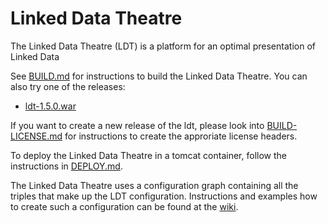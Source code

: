 # Linked Data Theatre
The Linked Data Theatre (LDT) is a platform for an optimal presentation of Linked Data

See [BUILD.md](BUILD.md) for instructions to build the Linked Data Theatre. You can also try one of the releases:

- [ldt-1.5.0.war](https://github.com/architolk/Linked-Data-Theatre/releases/download/v1.5.0/ldt-1.5.0.war "ldt-1.5.0.war")

If you want to create a new release of the ldt, please look into [BUILD-LICENSE.md](BUILD-LICENSE.md) for instructions to create the approriate license headers.

To deploy the Linked Data Theatre in a tomcat container, follow the instructions in [DEPLOY.md](DEPLOY.md).

The Linked Data Theatre uses a configuration graph containing all the triples that make up the LDT configuration. Instructions and examples how to create such a configuration can be found at the [wiki](wiki).